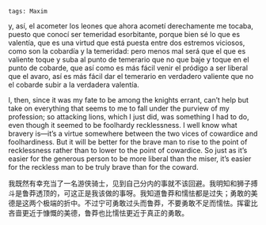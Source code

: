 ```
tags: Maxim
```

y, así, el acometer los leones que ahora acometí derechamente me tocaba, puesto que conocí ser temeridad esorbitante, porque bien sé lo que es valentía, que es una virtud que está puesta entre dos estremos viciosos, como son la cobardía y la temeridad: pero menos mal será que el que es valiente toque y suba al punto de temerario que no que baje y toque en el punto de cobarde, que así como es más fácil venir el pródigo a ser liberal que el avaro, así es más fácil dar el temerario en verdadero valiente que no el cobarde subir a la verdadera valentía.


I, then, since it was my fate to be among the knights errant, can’t help but take on everything that seems to me to fall under the purview of my profession; so attacking lions, which I just did, was something I had to do, even though it seemed to be foolhardy recklessness. I well know what bravery is—it’s a virtue somewhere between the two vices of cowardice and foolhardiness. But it will be better for the brave man to rise to the point of recklessness rather than to lower to the point of cowardice. So just as it’s easier for the generous person to be more liberal than the miser, it’s easier for the reckless man to be truly brave than for the coward.


我既然有幸充当了一名游侠骑士，见到自己分内的事就不该回避。我明知和狮子搏斗是鲁莽透顶的，可这正是我该做的事呀。我知道鲁莽和懦怯都是过失；勇敢的美德是这两个极端的折中。不过宁可勇敢过头而鲁莽，不要勇敢不足而懦怯。挥霍比吝啬更近于慷慨的美德，鲁莽也比懦怯更近于真正的勇敢。
  